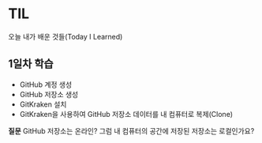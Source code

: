 # TIL
오늘 내가 배운 것들(Today I Learned)

## 1일차 학습

- GitHub 계정 생성
- GitHub 저장소 생성
- GitKraken 설치
- GitKraken을 사용하여 GitHub 저장소 데이터를 내 컴퓨터로 복제(Clone)

**질문**
GitHub 저장소는 온라인? 그럼 내 컴퓨터의 공간에 저장된 저장소는 로컬인가요?
